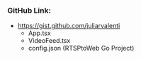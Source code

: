 ### GitHub Link:

- https://gist.github.com/juliarvalenti
  - App.tsx
  - VideoFeed.tsx
  - config.json (RTSPtoWeb Go Project)
